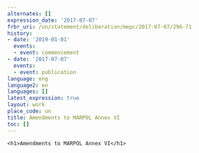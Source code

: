 ```yaml
---
alternates: []
expression_date: '2017-07-07'
frbr_uri: /un/statement/deliberation/mepc/2017-07-07/296-71
history:
- date: '2019-01-01'
  events:
  - event: commencement
- date: '2017-07-07'
  events:
  - event: publication
language: eng
language2: en
languages: []
latest_expression: true
layout: work
place_code: un
title: Amendments to MARPOL Annex VI
toc: []
---
```


<div>



  


<div class="coverpage">
  
    <h1>Amendments to MARPOL Annex VI</h1>
  
</div>







<span class="akn-akomaNtoso"><span class="akn-statement" data-name="statement"><span class="akn-mainBody"></span></span></span>





</div>